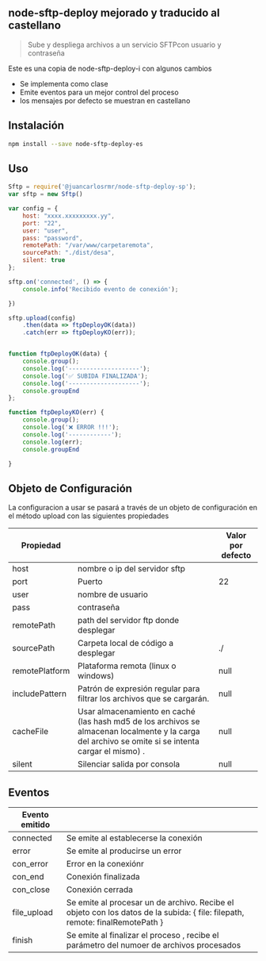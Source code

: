 ## node-sftp-deploy mejorado y traducido al castellano

> Sube y despliega archivos a un servicio SFTPcon usuario y contraseña

Este es una copia de node-sftp-deploy-i con algunos cambios

* Se implementa como clase 
* Emite eventos para un mejor control del proceso
* los mensajes por defecto se muestran en castellano

## Instalación

```bash
npm install --save node-sftp-deploy-es
```

## Uso

```javascript
Sftp = require('@juancarlosrmr/node-sftp-deploy-sp');
var sftp = new Sftp()

var config = {
    host: "xxxx.xxxxxxxxx.yy",
    port: "22",
    user: "user",
    pass: "password",
    remotePath: "/var/www/carpetaremota",
    sourcePath: "./dist/desa",
    silent: true
};

sftp.on('connected', () => {
    console.info('Recibido evento de conexión');

})

sftp.upload(config)
    .then(data => ftpDeployOK(data))
    .catch(err => ftpDeployKO(err));


function ftpDeployOK(data) {
    console.group();
    console.log('--------------------');
    console.log('✅ SUBIDA FINALIZADA'); 
    console.log('--------------------');
    console.groupEnd
};

function ftpDeployKO(err) {
    console.group();
    console.log('❌ ERROR !!!'); 
    console.log('------------');
    console.log(err); 
    console.groupEnd

}
```

## Objeto de Configuración
La configuracion a usar se pasará a través de un objeto de configuración en el método upload con las siguientes propiedades

| Propiedad  |   | Valor por defecto |
| ------------ | ------------ | ------------ |
|  host | nombre o ip del servidor sftp | |
|  port | Puerto |22
|  user | nombre de usuario ||
|  pass | contraseña | |
|  remotePath | path del servidor ftp donde desplegar | |
|  sourcePath | Carpeta local de código a desplegar |./|
|  remotePlatform | Plataforma remota (linux o windows) |null |
|  includePattern | Patrón de expresión regular para filtrar los archivos que se cargarán. |null|
|  cacheFile | Usar almacenamiento en caché (las hash md5 de los archivos se almacenan localmente y la carga del archivo se omite si se intenta cargar el mismo) . |null|
|  silent | Silenciar salida por consola |null|



## Eventos

| Evento emitido  |   |
| ------------ | ------------ |
|  connected |  Se emite al establecerse la conexión    |
|  error |  Se emite al producirse un error    |
|  con_error | Error en la conexiónr    |
|  con_end |  Conexión finalizada    |
|  con_close |  Conexión cerrada    |
|  file_upload | Se emite al procesar un de archivo. Recibe el objeto con los datos  de la subida:  {  file: filepath, remote: finalRemotePath } | 
|  finish |  Se emite al finalizar el proceso , recibe el parámetro del numoer de archivos procesados    |

